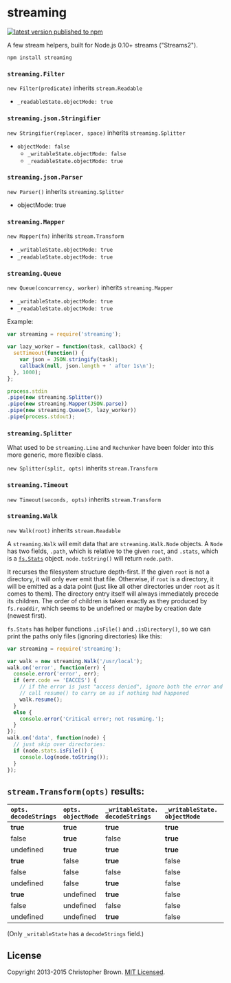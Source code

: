 # streaming

[![latest version published to npm](https://badge.fury.io/js/streaming.svg)](https://www.npmjs.com/package/streaming)

A few stream helpers, built for Node.js 0.10+ streams ("Streams2").

    npm install streaming


### `streaming.Filter`

`new Filter(predicate)` inherits `stream.Readable`

* `_readableState.objectMode: true`


### `streaming.json.Stringifier`

`new Stringifier(replacer, space)` inherits `streaming.Splitter`

* `objectMode: false`
  * `_writableState.objectMode: false`
  * `_readableState.objectMode: true`


### `streaming.json.Parser`

`new Parser()` inherits `streaming.Splitter`

* objectMode: true


### `streaming.Mapper`

`new Mapper(fn)` inherits `stream.Transform`

* `_writableState.objectMode: true`
* `_readableState.objectMode: true`


### `streaming.Queue`

`new Queue(concurrency, worker)` inherits `streaming.Mapper`

* `_writableState.objectMode: true`
* `_readableState.objectMode: true`

Example:

```javascript
var streaming = require('streaming');

var lazy_worker = function(task, callback) {
  setTimeout(function() {
    var json = JSON.stringify(task);
    callback(null, json.length + ' after 1s\n');
  }, 1000);
};

process.stdin
.pipe(new streaming.Splitter())
.pipe(new streaming.Mapper(JSON.parse))
.pipe(new streaming.Queue(5, lazy_worker))
.pipe(process.stdout);
```


### `streaming.Splitter`

What used to be `streaming.Line` and `Rechunker` have been folder into this more generic, more flexible class.

`new Splitter(split, opts)` inherits `stream.Transform`


### `streaming.Timeout`

`new Timeout(seconds, opts)` inherits `stream.Transform`

### `streaming.Walk`

`new Walk(root)` inherits `stream.Readable`

A `streaming.Walk` will emit data that are `streaming.Walk.Node` objects. A `Node` has two fields, `.path`, which is relative to the given `root`, and `.stats`, which is a [`fs.Stats`](http://nodejs.org/api/fs.html#fs_class_fs_stats) object. `node.toString()` will return `node.path`.

It recurses the filesystem structure depth-first. If the given `root` is not a directory, it will only ever emit that file. Otherwise, if `root` is a directory, it will be emitted as a data point (just like all other directories under `root` as it comes to them). The directory entry itself will always immediately precede its children. The order of children is taken exactly as they produced by `fs.readdir`, which seems to be undefined or maybe by creation date (newest first).

`fs.Stats` has helper functions `.isFile()` and `.isDirectory()`, so we can print the paths only files (ignoring directories) like this:

```javascript
var streaming = require('streaming');

var walk = new streaming.Walk('/usr/local');
walk.on('error', function(err) {
  console.error('error', err);
  if (err.code == 'EACCES') {
    // if the error is just "access denied", ignore both the error and the file.
    // call resume() to carry on as if nothing had happened
    walk.resume();
  }
  else {
    console.error('Critical error; not resuming.');
  }
});
walk.on('data', function(node) {
  // just skip over directories:
  if (node.stats.isFile()) {
    console.log(node.toString());
  }
});
```


## `stream.Transform(opts)` results:

<!-- the space after each period is to allow line breaks -->
| `opts.` `decodeStrings` | `opts.` `objectMode` | `_writableState.` `decodeStrings` | `_writableState.` `objectMode` | `_readableState.` `objectMode` |
|:----|:----|:----|:----|:----|
| **true** | **true** | **true** | **true** | **true** |
| false | **true** | false | **true** | **true** |
| undefined | **true** | **true** | **true** | **true** |
| **true** | false | **true** | false | false |
| false | false | false | false | false |
| undefined | false | **true** | false | false |
| **true** | undefined | **true** | false | false |
| false | undefined | false | false | false |
| undefined | undefined | **true** | false | false |

(Only `_writableState` has a `decodeStrings` field.)

<!--
var booleans = [true, false, undefined];
function log_row(values) { console.log('| ' + values.join(' | ') + ' |'); };
(function() {
  log_row(['decodeStrings', 'objectMode',
    '_writableState.decodeStrings', '_writableState.objectMode', '_readableState.objectMode']);
  booleans.forEach(function(objectMode) {
    booleans.forEach(function(decodeStrings) {
      var t = new stream.Transform({objectMode: objectMode, decodeStrings: decodeStrings});
      log_row([decodeStrings, objectMode,
        t._writableState.decodeStrings, t._writableState.objectMode, t._readableState.objectMode]);
    });
  })
})();
-->


## License

Copyright 2013-2015 Christopher Brown.
[MIT Licensed](https://chbrown.github.io/licenses/MIT/#2013-2015).
